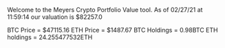 Welcome to the Meyers Crypto Portfolio Value tool. 
As of 02/27/21 at 11:59:14 our valuation is $82257.0 

BTC Price = $47115.16
 ETH Price = $1487.67
BTC Holdings = 0.98BTC
 ETH holdings = 24.255477532ETH 

